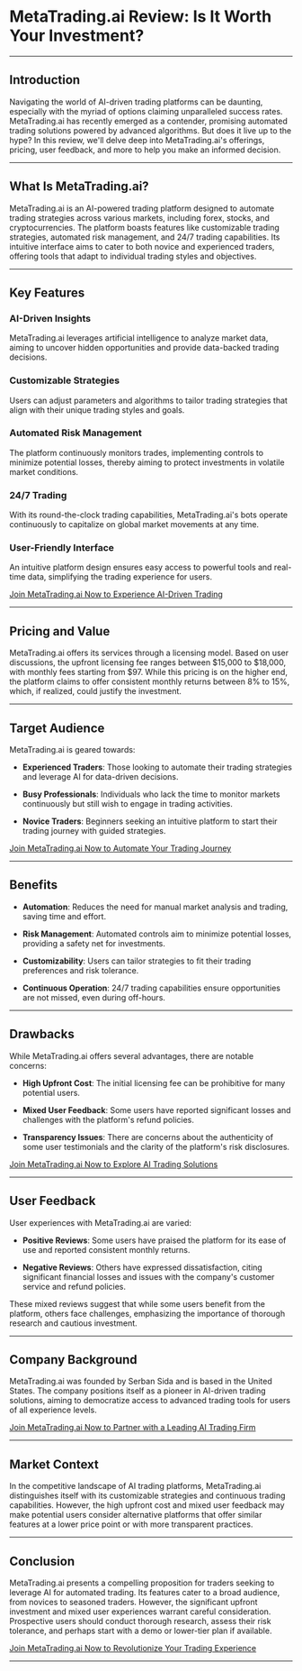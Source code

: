 # MetaTrading.ai Review: Is It Worth Your Investment?
---

## Introduction

Navigating the world of AI-driven trading platforms can be daunting, especially with the myriad of options claiming unparalleled success rates. MetaTrading.ai has recently emerged as a contender, promising automated trading solutions powered by advanced algorithms. But does it live up to the hype? In this review, we'll delve deep into MetaTrading.ai's offerings, pricing, user feedback, and more to help you make an informed decision.

---

## What Is MetaTrading.ai?

MetaTrading.ai is an AI-powered trading platform designed to automate trading strategies across various markets, including forex, stocks, and cryptocurrencies. The platform boasts features like customizable trading strategies, automated risk management, and 24/7 trading capabilities. Its intuitive interface aims to cater to both novice and experienced traders, offering tools that adapt to individual trading styles and objectives.

---

## Key Features

### AI-Driven Insights

MetaTrading.ai leverages artificial intelligence to analyze market data, aiming to uncover hidden opportunities and provide data-backed trading decisions.

### Customizable Strategies

Users can adjust parameters and algorithms to tailor trading strategies that align with their unique trading styles and goals.

### Automated Risk Management

The platform continuously monitors trades, implementing controls to minimize potential losses, thereby aiming to protect investments in volatile market conditions.

### 24/7 Trading

With its round-the-clock trading capabilities, MetaTrading.ai's bots operate continuously to capitalize on global market movements at any time.

### User-Friendly Interface

An intuitive platform design ensures easy access to powerful tools and real-time data, simplifying the trading experience for users.

[Join MetaTrading.ai Now to Experience AI-Driven Trading](https://kelexbawz.com/metatrading-ai)

---

## Pricing and Value

MetaTrading.ai offers its services through a licensing model. Based on user discussions, the upfront licensing fee ranges between \$15,000 to \$18,000, with monthly fees starting from \$97.  While this pricing is on the higher end, the platform claims to offer consistent monthly returns between 8% to 15%, which, if realized, could justify the investment.

---

## Target Audience

MetaTrading.ai is geared towards:

* **Experienced Traders**: Those looking to automate their trading strategies and leverage AI for data-driven decisions.

* **Busy Professionals**: Individuals who lack the time to monitor markets continuously but still wish to engage in trading activities.

* **Novice Traders**: Beginners seeking an intuitive platform to start their trading journey with guided strategies.

[Join MetaTrading.ai Now to Automate Your Trading Journey](https://kelexbawz.com/metatrading-ai)

---

## Benefits

* **Automation**: Reduces the need for manual market analysis and trading, saving time and effort.

* **Risk Management**: Automated controls aim to minimize potential losses, providing a safety net for investments.

* **Customizability**: Users can tailor strategies to fit their trading preferences and risk tolerance.

* **Continuous Operation**: 24/7 trading capabilities ensure opportunities are not missed, even during off-hours.

---

## Drawbacks

While MetaTrading.ai offers several advantages, there are notable concerns:

* **High Upfront Cost**: The initial licensing fee can be prohibitive for many potential users.

* **Mixed User Feedback**: Some users have reported significant losses and challenges with the platform's refund policies.

* **Transparency Issues**: There are concerns about the authenticity of some user testimonials and the clarity of the platform's risk disclosures.

[Join MetaTrading.ai Now to Explore AI Trading Solutions](https://kelexbawz.com/metatrading-ai)

---

## User Feedback

User experiences with MetaTrading.ai are varied:

* **Positive Reviews**: Some users have praised the platform for its ease of use and reported consistent monthly returns.

* **Negative Reviews**: Others have expressed dissatisfaction, citing significant financial losses and issues with the company's customer service and refund policies.

These mixed reviews suggest that while some users benefit from the platform, others face challenges, emphasizing the importance of thorough research and cautious investment.

---

## Company Background

MetaTrading.ai was founded by Serban Sida and is based in the United States. The company positions itself as a pioneer in AI-driven trading solutions, aiming to democratize access to advanced trading tools for users of all experience levels.

[Join MetaTrading.ai Now to Partner with a Leading AI Trading Firm](https://kelexbawz.com/metatrading-ai)

---

## Market Context

In the competitive landscape of AI trading platforms, MetaTrading.ai distinguishes itself with its customizable strategies and continuous trading capabilities. However, the high upfront cost and mixed user feedback may make potential users consider alternative platforms that offer similar features at a lower price point or with more transparent practices.

---

## Conclusion

MetaTrading.ai presents a compelling proposition for traders seeking to leverage AI for automated trading. Its features cater to a broad audience, from novices to seasoned traders. However, the significant upfront investment and mixed user experiences warrant careful consideration. Prospective users should conduct thorough research, assess their risk tolerance, and perhaps start with a demo or lower-tier plan if available.

[Join MetaTrading.ai Now to Revolutionize Your Trading Experience](https://kelexbawz.com/metatrading-ai)

---

